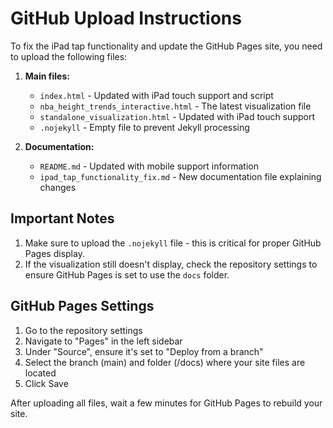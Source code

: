 # GitHub Upload Instructions

To fix the iPad tap functionality and update the GitHub Pages site, you need to upload the following files:

1. **Main files:**
   - `index.html` - Updated with iPad touch support and script
   - `nba_height_trends_interactive.html` - The latest visualization file
   - `standalone_visualization.html` - Updated with iPad touch support
   - `.nojekyll` - Empty file to prevent Jekyll processing

2. **Documentation:**
   - `README.md` - Updated with mobile support information
   - `ipad_tap_functionality_fix.md` - New documentation file explaining changes

## Important Notes

1. Make sure to upload the `.nojekyll` file - this is critical for proper GitHub Pages display.
2. If the visualization still doesn't display, check the repository settings to ensure GitHub Pages is set to use the `docs` folder.

## GitHub Pages Settings

1. Go to the repository settings
2. Navigate to "Pages" in the left sidebar
3. Under "Source", ensure it's set to "Deploy from a branch"
4. Select the branch (main) and folder (/docs) where your site files are located
5. Click Save

After uploading all files, wait a few minutes for GitHub Pages to rebuild your site.